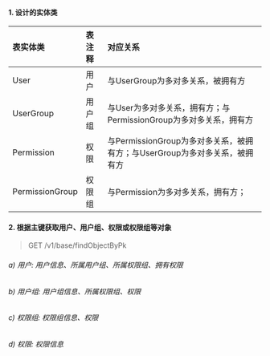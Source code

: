
#### 1. 设计的实体类
| 表实体类      |     表注释 |   对应关系   |
| :-------- | :--------| :------ |
| User |   用户 |  与UserGroup为多对多关系，被拥有方|
| UserGroup|   用户组|  与User为多对多关系，拥有方；与PermissionGroup为多对多关系，拥有方|
| Permission|   权限|  与PermissionGroup为多对多关系，被拥有方；与UserGroup为多对多关系，被拥有方|
| PermissionGroup|   权限组|  与Permission为多对多关系，拥有方；|

#### 2. 根据主键获取用户、用户组、权限或权限组等对象
> GET /v1/base/findObjectByPk
###### a) 用户: 用户信息、所属用户组、所属权限组、拥有权限
###### b) 用户组: 用户组信息、所属权限组、权限
###### c) 权限组: 权限组信息、权限
###### d) 权限: 权限信息